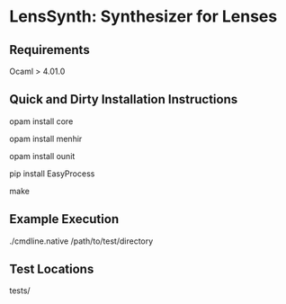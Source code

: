 LensSynth: Synthesizer for Lenses
====================

Requirements
------------
Ocaml > 4.01.0

Quick and Dirty Installation Instructions
-----------------------------------------
opam install core

opam install menhir

opam install ounit

pip install EasyProcess

make

Example Execution
-----------------
./cmdline.native /path/to/test/directory

Test Locations
--------------
tests/
